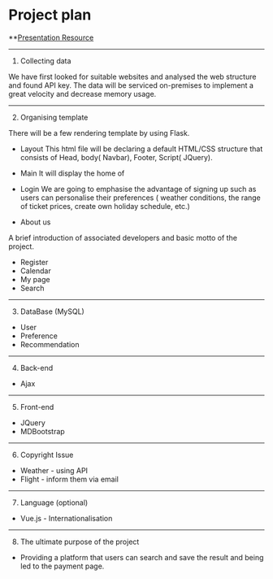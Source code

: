 # Project plan

**[Presentation Resource](https://docs.google.com/presentation/d/1AvII3M6TztcOlt1fVw902jkoczVbgYWZzz-IWcQg1-Y/edit?usp=sharing)

---
1. Collecting data

We have first looked for suitable websites and analysed the web structure and found API key. 
The data will be serviced on-premises to implement a great velocity and decrease memory usage.

----

2. Organising template

There will be a few rendering template by using Flask. 

* Layout
This html file will be declaring a default HTML/CSS structure that consists of Head, body( Navbar), Footer, Script( JQuery).

* Main 
It will display the home of 

* Login
We are going to emphasise the advantage of signing up such as users can personalise their preferences ( weather conditions, the range of ticket prices, create own holiday schedule, etc.) 

* About us

A brief introduction of associated developers and basic motto of the project.

* Register 
* Calendar
* My page
* Search



----

3. DataBase (MySQL)

* User
* Preference
* Recommendation

----

4. Back-end

* Ajax

----

5. Front-end

* JQuery
* MDBootstrap

----

6. Copyright Issue

* Weather - using API
* Flight -  inform them via email

----

7. Language (optional)

* Vue.js - Internationalisation 
----

8. The ultimate purpose of the project

* Providing a platform that users can search and save the result and being led to the payment page.

